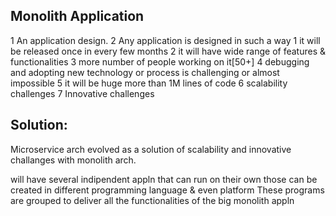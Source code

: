 **Monolith Application**
-----------------------

  1 An application design.
  2 Any application is designed in such a way 
    1 it will be released once in every few months
    2 it will have wide range of features & functionalities
    3 more number of people working on it[50+]
    4 debugging and adopting new technology or process is challenging or almost impossible
    5 it will be huge more than 1M lines of code
    6 scalability challenges
    7 Innovative challenges
    
Solution:
--------

Microservice arch evolved as a solution of scalability and innovative challanges with monolith arch.

will have several indipendent appln that can run on their own 
those can be created in different programming language & even platform
These programs are grouped to deliver all the functionalities of the big monolith appln
